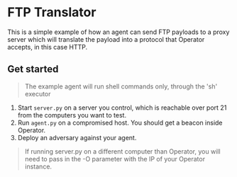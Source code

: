 # FTP Translator

This is a simple example of how an agent can send FTP payloads to a proxy server which will translate the payload into
a protocol that Operator accepts, in this case HTTP.

## Get started

> The example agent will run shell commands only, through the 'sh' executor

1. Start `server.py` on a server you control, which is reachable over port 21 from the computers you want to test.  
2. Run `agent.py` on a compromised host. You should get a beacon inside Operator.
3. Deploy an adversary against your agent.

> If running server.py on a different computer than Operator, you will need to pass in the -O parameter with the IP of your Operator instance.
